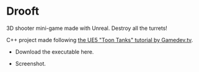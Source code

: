 # Drooft

3D shooter mini-game made with Unreal. Destroy all the turrets!  

C++ project made following [the UE5 "Toon Tanks" tutorial by Gamedev.tv](https://www.gamedev.tv/p/unreal-5-0-c-developer-learn-c-and-make-video-games).  

- Download the executable here.  

- Screenshot.  

